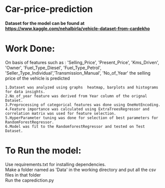 # Car-price-prediction

#### Dataset for the model can be found at https://www.kaggle.com/nehalbirla/vehicle-dataset-from-cardekho
# Work Done:

On basis of features such as : 'Selling_Price', 'Present_Price', 'Kms_Driven', 'Owner', 'Fuel_Type_Diesel', 'Fuel_Type_Petrol', 'Seller_Type_Individual','Transmission_Manual', 'No_of_Year' the selling price of the vehicle is predicted

    1.Dataset was analyzed using graphs  heatmap, barplots and histograms for data insights.  
    2.No_of_year feature was derived from Year column of the orignal Dataset.  
    3.Preprocessing of categorical features was done using OneHotEncoding.  
    4.Feature importance was calculated using ExtraTreesRegressor and correlation matrix was used for feature selection.  
    5.HyperParameter tuning was done for selection of best parameters for RandomForestRegressor.  
    6.Model was fit to the RandomforestRegressor and tested on Test Dataset.  

# To Run the model:

Use requirements.txt for installing dependencies.  
Make a folder named as 'Data' in the working directory and put all the csv files in that folder  
Run the caprediction.py
